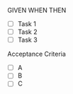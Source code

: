 GIVEN WHEN THEN

- [ ] Task 1
- [ ] Task 2
- [ ] Task 3

Acceptance Criteria
- [ ] A
- [ ] B
- [ ] C